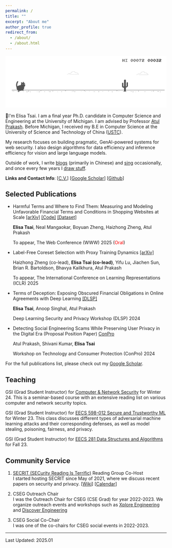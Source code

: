 ```yaml
---
permalink: /
title: ""
excerpt: "About me"
author_profile: true
redirect_from: 
  - /about/
  - /about.html
---
```


![cat-rex](https://github.com/eltsai/eltsai/raw/master/assets/cat-rex.gif)


🌱I'm Elisa Tsai. I am a final year Ph.D. candidate in Computer Science and Engineering at the University of Michigan. I am advised by Professor [Atul Prakash](https://web.eecs.umich.edu/~aprakash/). Before Michigan, I received my B.E in Computer Science at the University of Science and Technology of China ([USTC](https://en.ustc.edu.cn/)). 

My research focuses on building pragmatic, GenAI-powered systems for web security. I also
design algorithms for data efficiency and inference efficiency for vision and large language
models.

Outside of work, I write [blogs](https://etsai.site/) (primarily in Chinese) and [sing](https://soundcloud.com/dumblelisa) occasionally, and once every few years I [draw stuff](https://etsai.site/tags/comics/).

**Links and Contact Info**: [[C.V.](https://github.com/eltsai/eltsai/raw/master/assets/Elisa_CV_2025_01.pdf)] [[Google Scholar](https://scholar.google.com/citations?user=3NA-OTQAAAAJ&hl=en&oi=sra)] [[Github](https://github.com/eltsai)] 

Selected Publications
------
- Harmful Terms and Where to Find Them: Measuring and Modeling Unfavorable Financial Terms and Conditions in Shopping Websites at Scale [[arXiv]](https://www.arxiv.org/abs/2502.01798) [[Code]](https://github.com/eltsai/term_miner) [[Dataset]](https://huggingface.co/datasets/eltsai/ShopTC-100K)
    
    **Elisa Tsai**, Neal Mangaokar, Boyuan Zheng, Haizhong Zheng, Atul Prakash

    To appear, The Web Conference (WWW) 2025 (<span style="color: red;">Oral</span>)

- Label-Free Coreset Selection with Proxy Training Dynamics [[arXiv]](https://openreview.net/forum?id=yklJpvB7Dq)  
    
    Haizhong Zheng (co-lead), **Elisa Tsai (co-lead)**, Yifu Lu, Jiachen Sun, Brian R. Bartoldson, Bhavya Kailkhura, Atul Prakash
    
    To appear, The International Conference on Learning Representations (ICLR) 2025

- Terms of Deception: Exposing Obscured Financial Obligations in Online Agreements with Deep Learning [[DLSP]](https://dlsp2024.ieee-security.org/papers/dls2024-final23.pdf)
    
    **Elisa Tsai**, Anoop Singhal, Atul Prakash
    
    Deep Learning Security and Privacy Workshop (DLSP) 2024

- Detecting Social Engineering Scams While Preserving User Privacy in the Digital Era (Proposal Position Paper) [ConPro](https://conpro24.ieee-security.org/papers/prakash-conpro24.pdf)
    
    Atul Prakash, Shivani Kumar, **Elisa Tsai**
    
    Workshop on Technology and Consumer Protection (ConPro) 2024

For the full publications list, please check out my [Google Scholar](https://scholar.google.com/citations?user=3NA-OTQAAAAJ&hl=en&oi=sra).


Teaching
------
GSI (Grad Student Instructor) for [Computer & Network Security](https://docs.google.com/document/d/1DConE68c6UNvePET4EZDsiKxXr8XnWkrZORmxWbESTc/edit) for Winter 24. This is a seminar-based course with an extensive reading list on various computer and network security topics.

GSI (Grad Student Instructor) for [EECS 598-012 Secure and Trustworthy ML](http://www-personal.umich.edu/~rtfeng/wn23_eecs598_012.html) for Winter 23. This class discusses different types of adversarial machine learning attacks and their corresponding defenses, as well as model stealing, poisoning, fairness, and privacy.

GSI (Grad Student Instructor) for [EECS 281 Data Structures and Algorithms](https://eecs281staff.github.io/eecs281.org) for Fall 23.

Community Service
-------
1. [SECRIT (SECurity Reading Is Terrific)](https://wiki.eecs.umich.edu/secrit/index.php/Main_Page#Papers_We.27ve_Read) Reading Group Co-Host\
I started hosting SECRIT since May of 2021, where we discuss recent papers on security and privacy. [[Wiki](https://wiki.eecs.umich.edu/secrit/index.php/Main_Page)] [[Calendar](https://calendar.google.com/calendar/u/0?cid=Y19haXM3N29xY2Iwb3I4Mms5MHJmcWsxZ2tvNEBncm91cC5jYWxlbmRhci5nb29nbGUuY29t)]

1. CSEG Outreach Chair\
I was the Outreach Chair for CSEG (CSE Grad) for year 2022-2023. We organize outreach events and workshops such as [Xplore Engineering](https://campsforkids.engin.umich.edu/xplore/) and [Discover Engineering](https://campsforkids.engin.umich.edu/discover/)

1. CSEG Social Co-Chair\
I was one of the co-chairs for CSEG social events in 2022-2023.

-------
Last Updated: 2025.01
